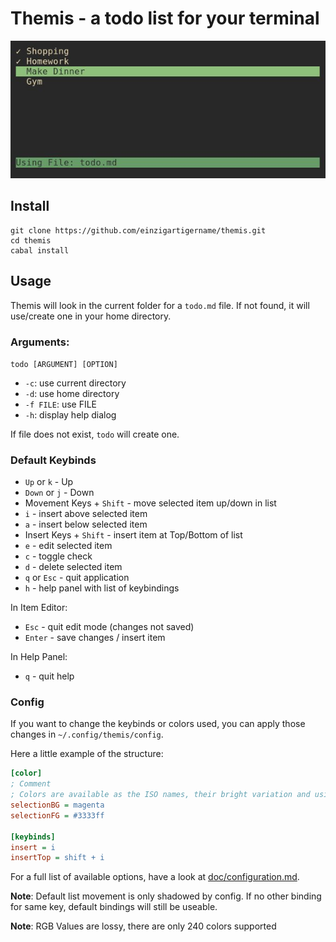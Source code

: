 # Themis - a todo list for your terminal

![Screenshot](screenshot.jpeg)

## Install
```shell
git clone https://github.com/einzigartigername/themis.git
cd themis
cabal install
```

## Usage
Themis will look in the current folder for a `todo.md` file. If not found, it will use/create one in your home directory.

### Arguments:
`todo [ARGUMENT] [OPTION]`
* `-c`: use current directory
* `-d`: use home directory
* `-f FILE`: use FILE
* `-h`: display help dialog

If file does not exist, `todo` will create one.

### Default Keybinds
* `Up` or `k` - Up
* `Down` or `j` - Down
* Movement Keys + `Shift` - move selected item up/down in list
* `i` - insert above selected item
* `a` - insert below selected item
* Insert Keys + `Shift` - insert item at Top/Bottom of list
* `e` - edit selected item
* `c` - toggle check
* `d` - delete selected item
* `q` or `Esc` - quit application
* `h` - help panel with list of keybindings

In Item Editor: 
* `Esc` - quit edit mode (changes not saved)
* `Enter` - save changes / insert item

In Help Panel:
* `q` - quit help

### Config
If you want to change the keybinds or colors used, you can apply those changes in `~/.config/themis/config`.

Here a little example of the structure:
```ini
[color]
; Comment
; Colors are available as the ISO names, their bright variation and using hex values. 
selectionBG = magenta 
selectionFG = #3333ff

[keybinds]
insert = i
insertTop = shift + i
```
For a full list of available options, have a look at [doc/configuration.md](doc/configuration.md).

**Note**: Default list movement is only shadowed by config. If no  other binding for same key, default bindings will still be useable. 

**Note**: RGB Values are lossy, there are only 240 colors supported